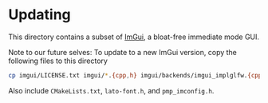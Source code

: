 # Updating

This directory contains a subset of [ImGui](https://github.com/ocornut/imgui), a bloat-free immediate mode GUI.

Note to our future selves: To update to a new ImGui version, copy the following files to this directory

```sh
cp imgui/LICENSE.txt imgui/*.{cpp,h} imgui/backends/imgui_implglfw.{cpp,h} imgui/backends/imgui_impl_opengl3* pmp-library/external/imgui/
```

Also include `CMakeLists.txt`, `lato-font.h`, and `pmp_imconfig.h`.
